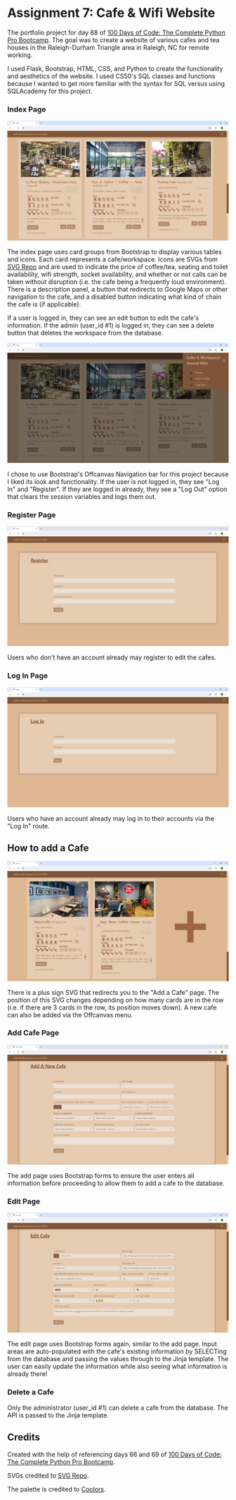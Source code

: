 # Assignment 7: Cafe & Wifi Website

The portfolio project for day 88 of [100 Days of Code: The Complete Python Pro Bootcamp](https://www.udemy.com/course/100-days-of-code). The goal was to create a website of various cafes and tea houses in the Raleigh-Durham Triangle area in Raleigh, NC for remote working.

I used Flask, Bootstrap, HTML, CSS, and Python to create the functionality and aesthetics of the website. I used CS50's SQL classes and functions because I wanted to get more familiar with the syntax for SQL versus using SQLAcademy for this project.

### Index Page

![A screen grab of the index page of the website](static/assets/images/homepage.png)

The index page uses card groups from Bootstrap to display various tables and icons. Each card represents a cafe/workspace. Icons are SVGs from [SVG Repo](https://www.svgrepo.com) and are used to indicate the price of coffee/tea, seating and toilet availability, wifi strength, socket availability, and whether or not calls can be taken without disruption (i.e. the cafe being a frequently loud environment). There is a description panel, a button that redirects to Google Maps or other navigation to the cafe, and a disabled button indicating what kind of chain the cafe is (if applicable).

If a user is logged in, they can see an edit button to edit the cafe's information. If the admin (user_id #1) is logged in, they can see a delete button that deletes the workspace from the database.

![A screen grab of the index page of the website with Bootstrap's Offcanvas Navigation Menu](static/assets/images/homepage_menu.png)

I chose to use Bootstrap's Offcanvas Navigation bar for this project because I liked its look and functionality. If the user is not logged in, they see "Log In" and "Register". If they are logged in already, they see a "Log Out" option that clears the session variables and logs them out.

### Register Page

![A screen grab of the registration page of the website](static/assets/images/register.png)

Users who don't have an account already may register to edit the cafes.

### Log In Page

![A screen grab of the login page of the website](static/assets/images/log_in.png)

Users who have an account already may log in to their accounts via the "Log In" route.

## How to add a Cafe

![A screen grab of the index page that shows a large "+" sign at the end of the card group](static/assets/images/homepage_add.png)

There is a plus sign SVG that redirects you to the "Add a Cafe" page. The position of this SVG changes depending on how many cards are in the row (i.e. if there are 3 cards in the row, its position moves down). A new cafe can also be added via the Offcanvas menu.

### Add Cafe Page

![A screen grab of the page where you can add a new cafe to the database](static/assets/images/add.png)

The add page uses Bootstrap forms to ensure the user enters all information before proceeding to allow them to add a cafe to the database.

### Edit Page

![A screen grab of the editing page of the website](static/assets/images/edit.png)

The edit page uses Bootstrap forms again, similar to the add page. Input areas are auto-populated with the cafe's existing information by SELECTing from the database and passing the values through to the Jinja template. The user can easily update the information while also seeing what information is already there!

### Delete a Cafe

Only the administrator (user_id #1) can delete a cafe from the database. The API is passed to the Jinja template.

## Credits

Created with the help of referencing days 66 and 69 of [100 Days of Code: The Complete Python Pro Bootcamp](https://www.udemy.com/course/100-days-of-code).

SVGs credited to [SVG Repo](https://www.svgrepo.com).

The palette is credited to [Coolors](https://coolors.co/palette/ede0d4-e6ccb2-ddb892-b08968-7f5539-9c6644).
